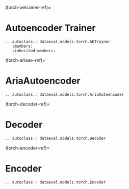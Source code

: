 (torch-aetrainer-ref)=
# Autoencoder Trainer

```{eval-rst}
.. autoclass:: dataeval.models.torch.AETrainer
   :members:
   :inherited-members:
```

(torch-ariaae-ref)=
# AriaAutoencoder

```{eval-rst}
.. autoclass:: dataeval.models.torch.AriaAutoencoder
```

(torch-decoder-ref)=
# Decoder

```{eval-rst}
.. autoclass:: dataeval.models.torch.Decoder
```

(torch-encoder-ref)=
# Encoder

```{eval-rst}
.. autoclass:: dataeval.models.torch.Encoder
```
